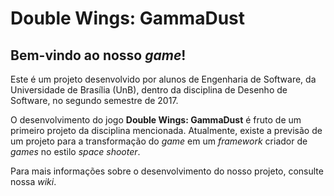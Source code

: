 # Double Wings: GammaDust

## Bem-vindo ao nosso _game_!

Este é um projeto desenvolvido por alunos de Engenharia de Software, da Universidade de Brasília (UnB), dentro da disciplina de Desenho de Software, no segundo semestre de 2017.

O desenvolvimento do jogo __Double Wings: GammaDust__ é fruto de um primeiro projeto da disciplina mencionada. Atualmente, existe a previsão de um projeto para a transformação do _game_ em um _framework_ criador de _games_ no estilo _space shooter_.

Para mais informações sobre o desenvolvimento do nosso projeto, consulte nossa _wiki_.
